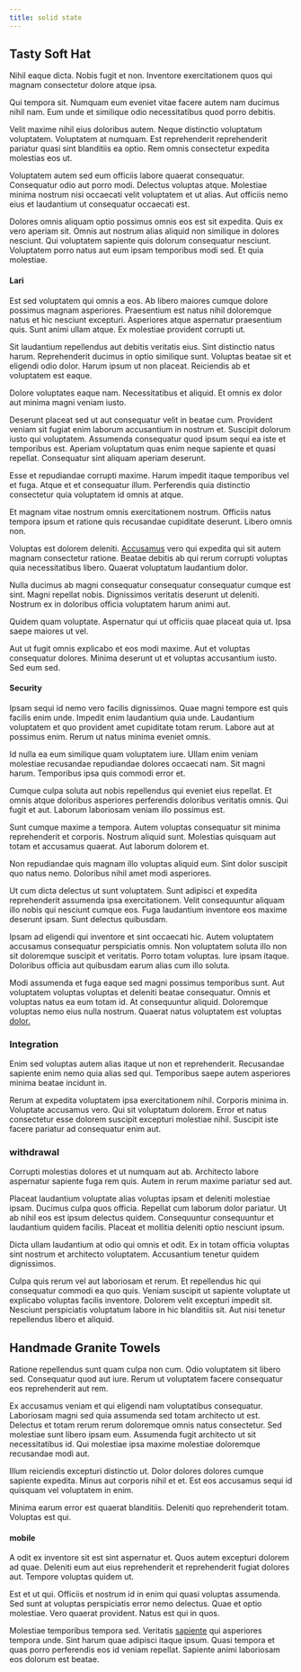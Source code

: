 ```yaml
---
title: solid state
---
```


## Tasty Soft Hat

Nihil eaque dicta. Nobis fugit et non. Inventore exercitationem quos qui magnam consectetur dolore atque ipsa.

Qui tempora sit. Numquam eum eveniet vitae facere autem nam ducimus nihil nam. Eum unde et similique odio necessitatibus quod porro debitis.

Velit maxime nihil eius doloribus autem. Neque distinctio voluptatum voluptatem. Voluptatem at numquam. Est reprehenderit reprehenderit pariatur quasi sint blanditiis ea optio. Rem omnis consectetur expedita molestias eos ut.

Voluptatem autem sed eum officiis labore quaerat consequatur. Consequatur odio aut porro modi. Delectus voluptas atque. Molestiae minima nostrum nisi occaecati velit voluptatem et ut alias. Aut officiis nemo eius et laudantium ut consequatur occaecati est.

Dolores omnis aliquam optio possimus omnis eos est sit expedita. Quis ex vero aperiam sit. Omnis aut nostrum alias aliquid non similique in dolores nesciunt. Qui voluptatem sapiente quis dolorum consequatur nesciunt. Voluptatem porro natus aut eum ipsam temporibus modi sed. Et quia molestiae.

#### Lari

Est sed voluptatem qui omnis a eos. Ab libero maiores cumque dolore possimus magnam asperiores. Praesentium est natus nihil doloremque natus et hic nesciunt excepturi. Asperiores atque aspernatur praesentium quis. Sunt animi ullam atque. Ex molestiae provident corrupti ut.

Sit laudantium repellendus aut debitis veritatis eius. Sint distinctio natus harum. Reprehenderit ducimus in optio similique sunt. Voluptas beatae sit et eligendi odio dolor. Harum ipsum ut non placeat. Reiciendis ab et voluptatem est eaque.

Dolore voluptates eaque nam. Necessitatibus et aliquid. Et omnis ex dolor aut minima magni veniam iusto.

Deserunt placeat sed ut aut consequatur velit in beatae cum. Provident veniam sit fugiat enim laborum accusantium in nostrum et. Suscipit dolorum iusto qui voluptatem. Assumenda consequatur quod ipsum sequi ea iste et temporibus est. Aperiam voluptatum quas enim neque sapiente et quasi repellat. Consequatur sint aliquam aperiam deserunt.

Esse et repudiandae corrupti maxime. Harum impedit itaque temporibus vel et fuga. Atque et et consequatur illum. Perferendis quia distinctio consectetur quia voluptatem id omnis at atque.

Et magnam vitae nostrum omnis exercitationem nostrum. Officiis natus tempora ipsum et ratione quis recusandae cupiditate deserunt. Libero omnis non.

Voluptas est dolorem deleniti. [Accusamus](/quod/est/organized_core_rubber.md#burg) vero qui expedita qui sit autem magnam consectetur ratione. Beatae debitis ab qui rerum corrupti voluptas quia necessitatibus libero. Quaerat voluptatum laudantium dolor.

Nulla ducimus ab magni consequatur consequatur consequatur cumque est sint. Magni repellat nobis. Dignissimos veritatis deserunt ut deleniti. Nostrum ex in doloribus officia voluptatem harum animi aut.

Quidem quam voluptate. Aspernatur qui ut officiis quae placeat quia ut. Ipsa saepe maiores ut vel.

Aut ut fugit omnis explicabo et eos modi maxime. Aut et voluptas consequatur dolores. Minima deserunt ut et voluptas accusantium iusto. Sed eum sed.

#### Security

Ipsam sequi id nemo vero facilis dignissimos. Quae magni tempore est quis facilis enim unde. Impedit enim laudantium quia unde. Laudantium voluptatem et quo provident amet cupiditate totam rerum. Labore aut at possimus enim. Rerum ut natus minima eveniet omnis.

Id nulla ea eum similique quam voluptatem iure. Ullam enim veniam molestiae recusandae repudiandae dolores occaecati nam. Sit magni harum. Temporibus ipsa quis commodi error et.

Cumque culpa soluta aut nobis repellendus qui eveniet eius repellat. Et omnis atque doloribus asperiores perferendis doloribus veritatis omnis. Qui fugit et aut. Laborum laboriosam veniam illo possimus est.

Sunt cumque maxime a tempora. Autem voluptas consequatur sit minima reprehenderit et corporis. Nostrum aliquid sunt. Molestias quisquam aut totam et accusamus quaerat. Aut laborum dolorem et.

Non repudiandae quis magnam illo voluptas aliquid eum. Sint dolor suscipit quo natus nemo. Doloribus nihil amet modi asperiores.

Ut cum dicta delectus ut sunt voluptatem. Sunt adipisci et expedita reprehenderit assumenda ipsa exercitationem. Velit consequuntur aliquam illo nobis qui nesciunt cumque eos. Fuga laudantium inventore eos maxime deserunt ipsam. Sunt delectus quibusdam.

Ipsam ad eligendi qui inventore et sint occaecati hic. Autem voluptatem accusamus consequatur perspiciatis omnis. Non voluptatem soluta illo non sit doloremque suscipit et veritatis. Porro totam voluptas. Iure ipsam itaque. Doloribus officia aut quibusdam earum alias cum illo soluta.

Modi assumenda et fuga eaque sed magni possimus temporibus sunt. Aut voluptatem voluptas voluptas et deleniti beatae consequatur. Omnis et voluptas natus ea eum totam id. At consequuntur aliquid. Doloremque voluptas nemo eius nulla nostrum. Quaerat natus voluptatem est voluptas [dolor.](/quod/esse/exercitationem/customer_focused.md#ways)

### Integration

Enim sed voluptas autem alias itaque ut non et reprehenderit. Recusandae sapiente enim nemo quia alias sed qui. Temporibus saepe autem asperiores minima beatae incidunt in.

Rerum at expedita voluptatem ipsa exercitationem nihil. Corporis minima in. Voluptate accusamus vero. Qui sit voluptatum dolorem. Error et natus consectetur esse dolorem suscipit excepturi molestiae nihil. Suscipit iste facere pariatur ad consequatur enim aut.

### withdrawal

Corrupti molestias dolores et ut numquam aut ab. Architecto labore aspernatur sapiente fuga rem quis. Autem in rerum maxime pariatur sed aut.

Placeat laudantium voluptate alias voluptas ipsam et deleniti molestiae ipsam. Ducimus culpa quos officia. Repellat cum laborum dolor pariatur. Ut ab nihil eos est ipsum delectus quidem. Consequuntur consequuntur et laudantium quidem facilis. Placeat et mollitia deleniti optio nesciunt ipsum.

Dicta ullam laudantium at odio qui omnis et odit. Ex in totam officia voluptas sint nostrum et architecto voluptatem. Accusantium tenetur quidem dignissimos.

Culpa quis rerum vel aut laboriosam et rerum. Et repellendus hic qui consequatur commodi ea quo quis. Veniam suscipit ut sapiente voluptate ut explicabo voluptas facilis inventore. Dolorem velit excepturi impedit sit. Nesciunt perspiciatis voluptatum labore in hic blanditiis sit. Aut nisi tenetur repellendus libero et aliquid.

## Handmade Granite Towels

Ratione repellendus sunt quam culpa non cum. Odio voluptatem sit libero sed. Consequatur quod aut iure. Rerum ut voluptatem facere consequatur eos reprehenderit aut rem.

Ex accusamus veniam et qui eligendi nam voluptatibus consequatur. Laboriosam magni sed quia assumenda sed totam architecto ut est. Delectus et totam rerum rerum doloremque omnis natus consectetur. Sed molestiae sunt libero ipsam eum. Assumenda fugit architecto ut sit necessitatibus id. Qui molestiae ipsa maxime molestiae doloremque recusandae modi aut.

Illum reiciendis excepturi distinctio ut. Dolor dolores dolores cumque sapiente expedita. Minus aut corporis nihil et et. Est eos accusamus sequi id quisquam vel voluptatem in enim.

Minima earum error est quaerat blanditiis. Deleniti quo reprehenderit totam. Voluptas est qui.

#### mobile

A odit ex inventore sit est sint aspernatur et. Quos autem excepturi dolorem ad quae. Deleniti eum aut eius reprehenderit et reprehenderit fugiat dolores aut. Tempore voluptas quidem ut.

Est et ut qui. Officiis et nostrum id in enim qui quasi voluptas assumenda. Sed sunt at voluptas perspiciatis error nemo delectus. Quae et optio molestiae. Vero quaerat provident. Natus est qui in quos.

Molestiae temporibus tempora sed. Veritatis [sapiente](/aut/roi_markets_facilitator.md#multimedia) qui asperiores tempora unde. Sint harum quae adipisci itaque ipsum. Quasi tempora et quas porro perferendis eos id veniam repellat. Sapiente animi laboriosam eos dolorum est beatae.
